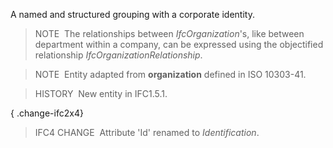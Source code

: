 A named and structured grouping with a corporate identity.

> NOTE&nbsp; The relationships between _IfcOrganization_'s, like between department within a company, can be expressed using the objectified relationship _IfcOrganizationRelationship_.

> NOTE&nbsp; Entity adapted from **organization** defined in ISO&nbsp;10303-41.

> HISTORY&nbsp; New entity in IFC1.5.1.

{ .change-ifc2x4}
> IFC4 CHANGE&nbsp; Attribute 'Id' renamed to _Identification_.